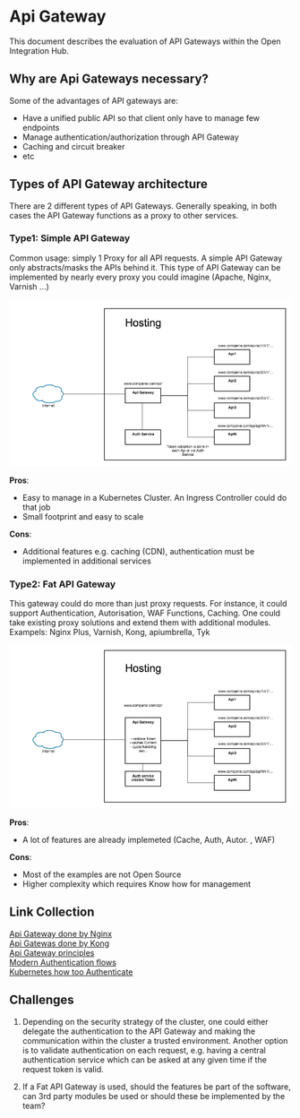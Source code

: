 # Api Gateway

This document describes the evaluation of API Gateways within the Open Integration Hub.

## Why are Api Gateways necessary?

Some of the advantages of API gateways are:
* Have a unified public API so that client only have to manage few endpoints
* Manage authentication/authorization through API Gateway
* Caching and circuit breaker
* etc


## Types of API Gateway architecture

There are 2 different types of API Gateways. Generally speaking, in both cases the API Gateway functions as a proxy to other services.

### Type1: Simple API Gateway ###
Common usage: simply 1 Proxy for all API requests. A simple API Gateway only abstracts/masks the APIs behind it. This type of API Gateway can be implemented by nearly every proxy you could imagine (Apache, Nginx, Varnish ...)

![ApiGateway1](assets/ApiGateway1.png)

**Pros**: 
* Easy to manage in a Kubernetes Cluster. An Ingress Controller could do that job
* Small footprint and easy to scale

**Cons**: 
* Additional features e.g. caching (CDN), authentication must be implemented in additional services


### Type2: Fat API Gateway ###

This gateway could do more than just proxy requests. For instance, it could support Authentication, Autorisation, WAF Functions, Caching. One could take existing proxy solutions and extend them with additional modules.
Exampels: Nginx Plus, Varnish, Kong, apiumbrella, Tyk

![ApiGateway2](assets/ApiGateway2.png)

**Pros**: 
* A lot of features are already implemeted (Cache, Auth, Autor. , WAF)

**Cons**: 
* Most of the examples are not Open Source
* Higher complexity which requires Know how for management


## Link Collection

[Api Gateway done by Nginx](https://www.nginx.com/blog/building-microservices-using-an-api-gateway/)  
[Api Gatewas done by Kong](https://getkong.org/#comparison)  
[Api Gateway principles](http://microservices.io/patterns/apigateway.html)  
[Modern Authentication flows](https://nordicapis.com/how-to-control-user-identity-within-microservices/)  
[Kubernetes how too Authenticate](https://medium.com/jeroen-rosenberg/from-monolith-to-microservice-architecture-on-kubernetes-part-2-authentication-with-jwt-934ea030923)  




## Challenges

1. Depending on the security strategy of the cluster, one could either delegate the authentication to the API Gateway and making the communication within the cluster a trusted environment. Another option is to validate authentication on each request, e.g. having a central authentication service which can be asked at any given time if the request token is valid.

2. If a Fat API Gateway is used, should the features be part of the software, can 3rd party modules be used or should these be implemented by the team?
